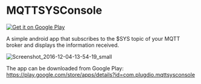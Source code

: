 # MQTTSYSConsole

[![Get it on Google Play](https://cloud.githubusercontent.com/assets/23736757/21502844/014d685a-cc53-11e6-8b13-84265e18b5d1.png)](https://play.google.com/store/apps/details?id=com.plugdio.mqttsysconsole&pcampaignid=MKT-Other-global-all-co-prtnr-py-PartBadge-Mar2515-1)

A simple android app that subscribes to the $SYS topic of your MQTT broker and displays the information received.

![Screenshot_2016-12-04-13-54-19_small](https://cloud.githubusercontent.com/assets/23736757/21502860/14800036-cc53-11e6-90ef-8f9ace44efe2.jpg)


The app can be downloaded from Google Play: https://play.google.com/store/apps/details?id=com.plugdio.mqttsysconsole
